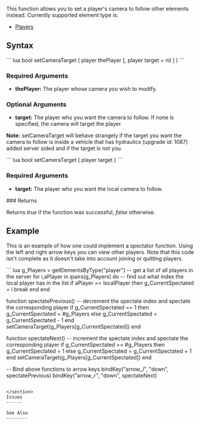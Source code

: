 This function allows you to set a player's camera to follow other elements instead. Currently supported element type is:

-   [Players](/Player.md "wikilink")

Syntax
------

<section name="Server" class="server" show="true">
``` lua
bool setCameraTarget ( player thePlayer [, player target = nil ] )
```

### Required Arguments

-   **thePlayer:** The player whose camera you wish to modify.

### Optional Arguments

-   **target:** The player who you want the camera to follow. If none is specified, the camera will target the player.

**Note:** setCameraTarget will behave strangely if the target you want the camera to follow is inside a vehicle that has hydraulics (upgrade id: 1087) added server sided and if the target is not you.

</section>
<section name="Client 1" class="client" show="true">
``` lua
bool setCameraTarget ( player target )
```

### Required Arguments

-   **target:** The player who you want the local camera to follow.

</section>
### Returns

Returns *true* if the function was successful, *false* otherwise.

Example
-------

This is an example of how one could implement a spectator function. Using the left and right arrow keys you can view other players. Note that this code isn't complete as it doesn't take into account joining or quitting players.

<section class="client" name="Client script" show="true">
``` lua
g_Players = getElementsByType("player")        -- get a list of all players in the server
for i,aPlayer in ipairs(g_Players) do          -- find out what index the local player has in the list
    if aPlayer == localPlayer then
        g_CurrentSpectated = i
        break
    end
end

function spectatePrevious()                    -- decrement the spectate index and spectate the corresponding player
     if g_CurrentSpectated == 1 then
         g_CurrentSpectated = #g_Players
     else
         g_CurrentSpectated = g_CurrentSpectated - 1
     end
    setCameraTarget(g_Players[g_CurrentSpectated])
end

function spectateNext()                        -- increment the spectate index and spectate the corresponding player
     if g_CurrentSpectated == #g_Players then
         g_CurrentSpectated = 1
     else
         g_CurrentSpectated = g_CurrentSpectated + 1
     end
    setCameraTarget(g_Players[g_CurrentSpectated])
end

-- Bind above functions to arrow keys
bindKey("arrow_l", "down", spectatePrevious)
bindKey("arrow_r", "down", spectateNext)
```

</section>
Issues
------

See Also
--------
